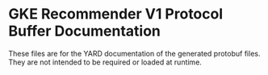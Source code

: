 # GKE Recommender V1 Protocol Buffer Documentation

These files are for the YARD documentation of the generated protobuf files.
They are not intended to be required or loaded at runtime.
